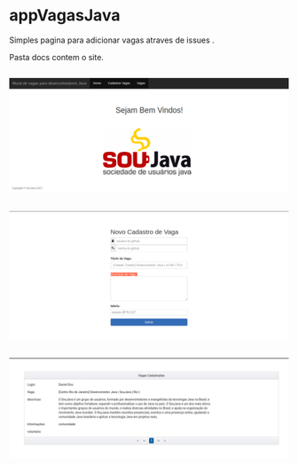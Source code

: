 # appVagasJava
Simples pagina para adicionar vagas atraves de issues .

Pasta docs contem o site.

![Principal](img/tela.png)
------------------------------------------------------------
![cadastro](img/cad.png)
------------------------------------------------------------
![Listagem](img/lista.png)
------------------------------------------------------------

